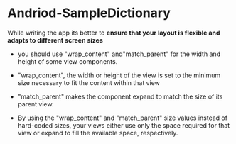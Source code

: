 # Andriod-SampleDictionary

While writing the app its better to **ensure that your layout is flexible and adapts to different screen sizes**

*  you should use "wrap_content" and"match_parent" for the width and height of some view components. 

*  "wrap_content", the width or height of the view is set to the minimum size necessary to fit the content within that view
* "match_parent"  makes the component expand to match the size of its parent view.
* By using the "wrap_content" and "match_parent" size values instead of hard-coded sizes, your views either use only the space required for that view or expand to fill the available space, respectively.
